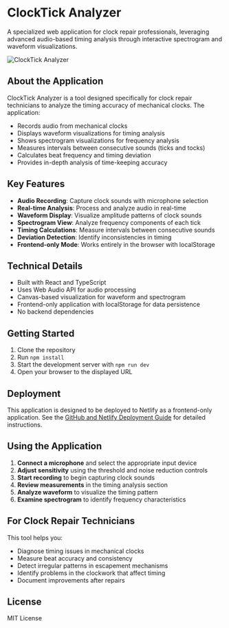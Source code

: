# ClockTick Analyzer

A specialized web application for clock repair professionals, leveraging advanced audio-based timing analysis through interactive spectrogram and waveform visualizations.

![ClockTick Analyzer](https://via.placeholder.com/800x400?text=ClockTick+Analyzer)

## About the Application

ClockTick Analyzer is a tool designed specifically for clock repair technicians to analyze the timing accuracy of mechanical clocks. The application:

- Records audio from mechanical clocks
- Displays waveform visualizations for timing analysis
- Shows spectrogram visualizations for frequency analysis
- Measures intervals between consecutive sounds (ticks and tocks)
- Calculates beat frequency and timing deviation
- Provides in-depth analysis of time-keeping accuracy

## Key Features

- **Audio Recording**: Capture clock sounds with microphone selection
- **Real-time Analysis**: Process and analyze audio in real-time
- **Waveform Display**: Visualize amplitude patterns of clock sounds
- **Spectrogram View**: Analyze frequency components of each tick
- **Timing Calculations**: Measure intervals between consecutive sounds
- **Deviation Detection**: Identify inconsistencies in timing
- **Frontend-only Mode**: Works entirely in the browser with localStorage

## Technical Details

- Built with React and TypeScript
- Uses Web Audio API for audio processing
- Canvas-based visualization for waveform and spectrogram
- Frontend-only application with localStorage for data persistence
- No backend dependencies

## Getting Started

1. Clone the repository
2. Run `npm install`
3. Start the development server with `npm run dev`
4. Open your browser to the displayed URL

## Deployment

This application is designed to be deployed to Netlify as a frontend-only application. See the [GitHub and Netlify Deployment Guide](GITHUB_NETLIFY_DEPLOYMENT.md) for detailed instructions.

## Using the Application

1. **Connect a microphone** and select the appropriate input device
2. **Adjust sensitivity** using the threshold and noise reduction controls
3. **Start recording** to begin capturing clock sounds
4. **Review measurements** in the timing analysis section
5. **Analyze waveform** to visualize the timing pattern
6. **Examine spectrogram** to identify frequency characteristics

## For Clock Repair Technicians

This tool helps you:
- Diagnose timing issues in mechanical clocks
- Measure beat accuracy and consistency
- Detect irregular patterns in escapement mechanisms
- Identify problems in the clockwork that affect timing
- Document improvements after repairs

## License

MIT License